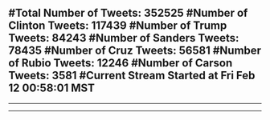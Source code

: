 #Total Number of Tweets: 352525 
#Number of Clinton Tweets: 117439
#Number of Trump Tweets: 84243
#Number of Sanders Tweets: 78435
#Number of Cruz Tweets: 56581
#Number of Rubio Tweets: 12246
#Number of Carson Tweets: 3581
#Current Stream Started at Fri Feb 12 00:58:01 MST
---
---
---
